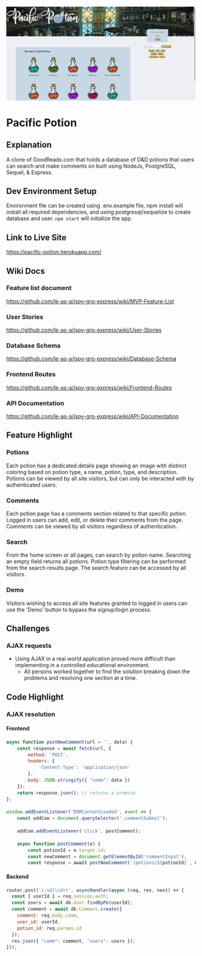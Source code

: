 ![Site Preview](/public/images/site-preview.png)
# Pacific Potion

## Explanation
A clone of GoodReads.com that holds a database of D&D potions that users can search and make comments on built using NodeJs, PostgreSQL, Sequel, & Express.

## Dev Environment Setup
Environment file can be created using .env.example file, npm install will install all required dependencies, and using postgresql/sequelize to create database and user.  `npm start` will initialize the app.

## Link to Live Site
https://pacific-potion.herokuapp.com/

## Wiki Docs
### Feature list document
https://github.com/le-as-a/jspy-grp-express/wiki/MVP-Feature-List
### User Stories
https://github.com/le-as-a/jspy-grp-express/wiki/User-Stories
### Database Schema
https://github.com/le-as-a/jspy-grp-express/wiki/Database-Schema
### Frontend Routes
https://github.com/le-as-a/jspy-grp-express/wiki/Frontend-Routes
### API Documentation
https://github.com/le-as-a/jspy-grp-express/wiki/API-Documentation

## Feature Highlight
### Potions
Each potion has a dedicated details page showing an image with distinct coloring based on potion type, a name, potion, type, and description.  Potions can be viewed by all site visitors, but can only be interacted with by authenticated users.  

### Comments
Each potion page has a comments section related to that specific potion.  Logged in users can add, edit, or delete their comments from the page.  Comments can be viewed by all visitors regardless of authentication.

### Search
From the home screen or all pages, can search by potion name.  Searching an empty field returns all potions.  Potion type filtering can be performed from the search results page.  The search feature can be accessed by all visitors.

### Demo
Visitors wishing to access all site features granted to logged in users can use the 'Demo' button to bypass the signup/login process.

## Challenges
### AJAX requests
  - Using AJAX in a real world application proved more difficult than implementing in a controlled educational environment.
    - All persons worked together to find the solution breaking down the problems and resolving one section at a time.

## Code Highlight
### AJAX resolution
#### Frontend
```js
async function postNewComment(url = '', data) {
    const response = await fetch(url, {
        method: 'POST',
        headers: {
            'Content-Type': 'application/json'
        },
        body: JSON.stringify({ "comm": data })
    });
    return response.json(); // returns a promise
};

window.addEventListener('DOMContentLoaded', event => {
    const addCom = document.querySelector('.commentSubmit');

    addCom.addEventListener('click', postComment);

    async function postComment(e) {
        const potionId = e.target.id;
        const newComment = document.getElementById('commentInput');
        const response = await postNewComment(`/potions/${potionId}`, newComment.value);
```
#### Backend
```js
router.post('/:id(\\d+)', asyncHandler(async (req, res, next) => {
  const { userId } = req.session.auth;
  const users = await db.User.findByPk(userId);
  const comment = await db.Comment.create({
    comment: req.body.comm,
    user_id: userId,
    potion_id: req.params.id
  });
  res.json({ "comm": comment, "users": users });
}));
```


